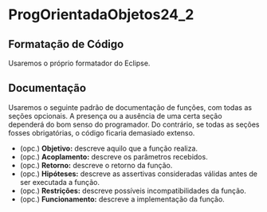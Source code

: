 # ProgOrientadaObjetos24_2

## Formatação de Código
Usaremos o próprio formatador do Eclipse.

## Documentação
Usaremos o seguinte padrão de documentação de funções, com todas as seções opcionais. A presença ou a ausência de uma certa seção dependerá do bom senso do programador.
Do contrário, se todas as seções fosses obrigatórias, o código ficaria demasiado extenso.

* (opc.) **Objetivo:**       descreve aquilo que a função realiza.
* (opc.) **Acoplamento:**    descreve os parâmetros recebidos.
* (opc.) **Retorno:**        descreve o retorno da função.
* (opc.) **Hipóteses:**      descreve as assertivas consideradas válidas antes de ser executada a função.
* (opc.) **Restrições:**     descreve possíveis incompatibilidades da função.
* (opc.) **Funcionamento:**  descreve a implementação da função.

